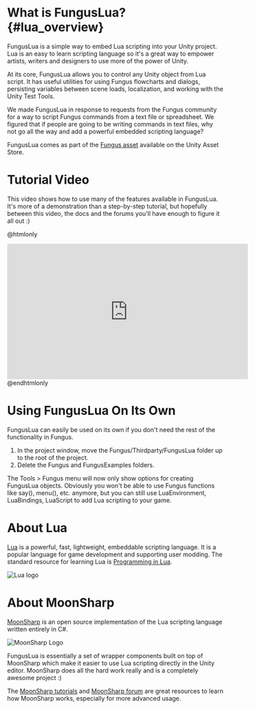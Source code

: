 # What is FungusLua? {#lua_overview}

FungusLua is a simple way to embed Lua scripting into your Unity project. Lua is an easy to learn scripting language so it's a great way to empower artists, writers and designers to use more of the power of Unity.

At its core, FungusLua allows you to control any Unity object from Lua script. It has useful utilities for using Fungus flowcharts and dialogs, persisting variables between scene loads, localization, and working with the Unity Test Tools. 

We made FungusLua in response to requests from the Fungus community for a way to script Fungus commands from a text file or spreadsheet. We figured that if people are going to be writing commands in text files, why not go all the way and add a powerful embedded scripting language?

FungusLua comes as part of the [Fungus asset] available on the Unity Asset Store.

# Tutorial Video

This video shows how to use many of the features available in FungusLua. It's more of a demonstration than a step-by-step tutorial, but hopefully between this video, the docs and the forums you'll have enough to figure it all out :)

@htmlonly
<div align="center">
<iframe width="560" height="315" src="https://www.youtube.com/embed/M_Oo9FpVTos" frameborder="0" allowfullscreen></iframe>
</div>
@endhtmlonly

# Using FungusLua On Its Own

FungusLua can easily be used on its own if you don't need the rest of the functionality in Fungus.

1. In the project window, move the Fungus/Thirdparty/FungusLua folder up to the root of the project.
2. Delete the Fungus and FungusExamples folders.

The Tools > Fungus menu will now only show options for creating FungusLua objects. Obviously you won't be able to use Fungus functions like say(), menu(), etc. anymore, but you can still use LuaEnvironment, LuaBindings, LuaScript to add Lua scripting to your game.

# About Lua

[Lua] is a powerful, fast, lightweight, embeddable scripting language. It is a popular language for game development and supporting user modding. The standard resource for learning Lua is [Programming in Lua].

![Lua logo]

# About MoonSharp

[MoonSharp] is an open source implementation of the Lua scripting language written entirely in C#. 

![MoonSharp Logo]

FungusLua is essentially a set of wrapper components built on top of MoonSharp which make it easier to use Lua scripting directly in the Unity editor. MoonSharp does all the hard work really and is a completely awesome project :)

The [MoonSharp tutorials] and [MoonSharp forum] are great resources to learn how MoonSharp works, especially for more advanced usage.

[Lua]: http://www.lua.org/about.html
[Fungus asset]: http://u3d.as/f0T
[Programming in Lua]: http://www.lua.org/pil/1.html
[MoonSharp]: http://www.moonsharp.org
[MoonSharp tutorials]: http://www.moonsharp.org/getting_started.html
[MoonSharp forum]: https://groups.google.com/forum/#!forum/moonsharp

[Lua logo]: ./fungus_lua/lua.png
[MoonSharp Logo]: ./fungus_lua/moonsharp.png